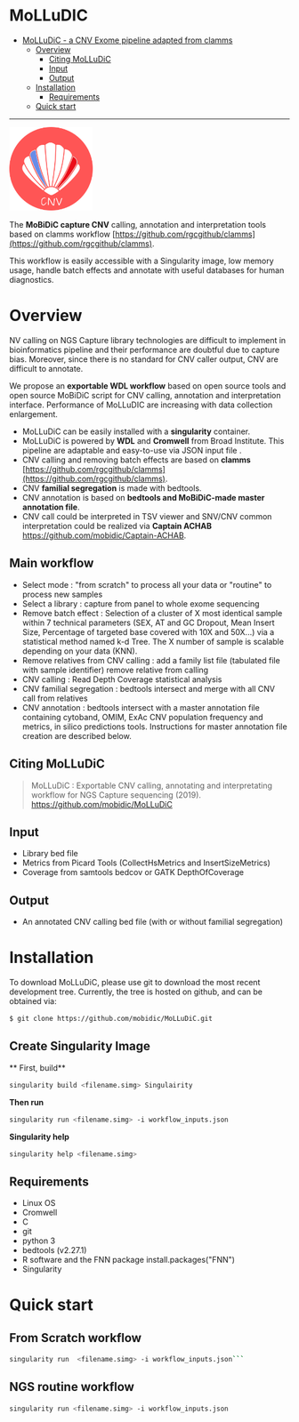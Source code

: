 # MoLLuDIC
- [MoLLuDiC - a CNV Exome pipeline adapted from clamms ](#MoLLuDiC)
	- [Overview](#overview)
		- [Citing MoLLuDiC](#citing-molludic)
		- [Input](#input)
		- [Output](#output)
	- [Installation](#installation)
		- [Requirements](#requirements)
	- [Quick start](#quick-start)

--------------------------------------------------------------------------------
<img src="logos/molludic.png" width="150">

The **MoBiDiC capture CNV** calling, annotation and interpretation tools based on clamms workflow [https://github.com/rgcgithub/clamms](https://github.com/rgcgithub/clamms). 

This workflow is easily accessible with a Singularity image, low memory usage, handle batch effects and annotate with useful databases for human diagnostics.

# Overview

NV calling on NGS Capture library technologies are difficult to implement in bioinformatics pipeline and their performance are doubtful due to capture bias. 
Moreover, since there is no standard for CNV caller output, CNV are difficult to annotate. 

We propose an **exportable WDL workflow** based on open source tools and open source MoBiDiC script for CNV calling, annotation and interpretation interface. Performance of MoLLuDIC are increasing with data collection enlargement. 

- MoLLuDiC can be easily installed with a **singularity** container.
- MoLLuDiC is powered by **WDL** and **Cromwell** from Broad Institute. This pipeline are adaptable and easy-to-use via JSON input file .
- CNV calling and removing batch effects are based on **clamms** [https://github.com/rgcgithub/clamms](https://github.com/rgcgithub/clamms).
- CNV **familial segregation** is made with bedtools. 
- CNV annotation is based on **bedtools and MoBiDiC-made master annotation file**.
- CNV call could be interpreted in TSV viewer and SNV/CNV common interpretation could be realized via **Captain ACHAB** https://github.com/mobidic/Captain-ACHAB.

## Main workflow

- Select mode : "from scratch" to process all your data or "routine" to process new samples
- Select a library : capture from panel to whole exome sequencing
- Remove batch effect : Selection of a cluster of X most identical sample within 7 technical parameters (SEX, AT and GC Dropout, Mean Insert Size, Percentage of targeted base covered with 10X and 50X...) via a statistical method named k-d Tree.
The X number of sample is scalable depending on your data (KNN).  
- Remove relatives from CNV calling : add a family list file (tabulated file with sample identifier) remove relative from calling
- CNV calling : Read Depth Coverage statistical analysis
- CNV familial segregation : bedtools intersect and merge with all CNV call from relatives
- CNV annotation : bedtools intersect with a master annotation file containing cytoband, OMIM, ExAc CNV population frequency and metrics, in silico predictions tools. Instructions for master annotation file creation are described below. 


## Citing MoLLuDiC

> MoLLuDiC : Exportable CNV calling, annotating and interpretating workflow for NGS Capture sequencing (2019).  https://github.com/mobidic/MoLLuDiC

## Input

- Library bed file
- Metrics from Picard Tools (CollectHsMetrics and InsertSizeMetrics)
- Coverage from samtools bedcov or GATK DepthOfCoverage

## Output

- An annotated CNV calling bed file (with or without familial segregation)

# Installation

To download MoLLuDiC, please use git to download the most recent development tree.
Currently, the tree is hosted on github, and can be obtained via:

```bash
$ git clone https://github.com/mobidic/MoLLuDiC.git
```
## Create Singularity Image
**  First, build**
```bash
singularity build <filename.simg> Singulairity 
```
**Then run**
```bash
singularity run <filename.simg> -i workflow_inputs.json
```
**Singularity help**
```bash
singularity help <filename.simg>
```
## Requirements 

- Linux OS
- Cromwell
- C
- git
- python 3
- bedtools (v2.27.1)
- R software and the FNN package install.packages("FNN")
- Singularity


# Quick start

## From Scratch workflow

```bash
singularity run  <filename.simg> -i workflow_inputs.json```
```

## NGS routine workflow

```bash
singularity run <filename.simg> -i workflow_inputs.json
```
